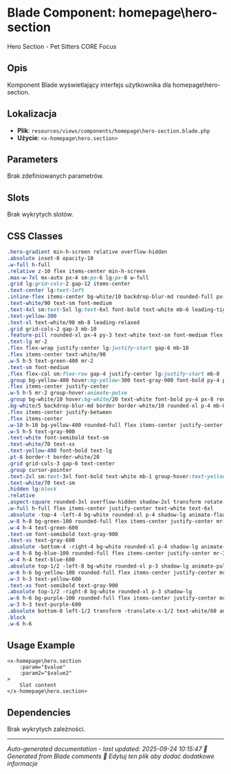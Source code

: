 # Blade Component: homepage\hero-section

Hero Section - Pet Sitters CORE Focus

## Opis
Komponent Blade wyświetlający interfejs użytkownika dla homepage\hero-section.

## Lokalizacja
- **Plik**: `resources/views/components/homepage\hero-section.blade.php`
- **Użycie**: `<x-homepage\hero.section>`

## Parameters
Brak zdefiniowanych parametrów.

## Slots
Brak wykrytych slotów.

## CSS Classes
```css
.hero-gradient min-h-screen relative overflow-hidden
.absolute inset-0 opacity-10
.w-full h-full
.relative z-10 flex items-center min-h-screen
.max-w-7xl mx-auto px-4 sm:px-6 lg:px-8 w-full
.grid lg:grid-cols-2 gap-12 items-center
.text-center lg:text-left
.inline-flex items-center bg-white/10 backdrop-blur-md rounded-full px-4 py-2 mb-8
.text-white/90 text-sm font-medium
.text-4xl sm:text-5xl lg:text-6xl font-bold text-white mb-6 leading-tight
.text-yellow-300
.text-xl text-white/90 mb-8 leading-relaxed
.grid grid-cols-2 gap-3 mb-10
.feature-pill rounded-xl px-4 py-3 text-white text-sm font-medium flex items-center hover:bg-white/20 transition-colors cursor-pointer
.text-lg mr-2
.flex flex-wrap justify-center lg:justify-start gap-6 mb-10
.flex items-center text-white/90
.w-5 h-5 text-green-400 mr-2
.text-sm font-medium
.flex flex-col sm:flex-row gap-4 justify-center lg:justify-start mb-8
.group bg-yellow-400 hover:bg-yellow-300 text-gray-900 font-bold py-4 px-8 rounded-xl text-lg transition-all duration-300 transform hover:scale-105 hover:shadow-xl text-center touch-friendly
.flex items-center justify-center
.w-5 h-5 mr-2 group-hover:animate-pulse
.group bg-white/10 hover:bg-white/20 text-white font-bold py-4 px-8 rounded-xl text-lg transition-all duration-300 border-2 border-white/20 hover:border-white/40 text-center backdrop-blur-md touch-friendly
.bg-white/5 backdrop-blur-md border border-white/10 rounded-xl p-4 mb-8
.flex items-center justify-between
.flex items-center
.w-10 h-10 bg-yellow-400 rounded-full flex items-center justify-center mr-3
.w-5 h-5 text-gray-900
.text-white font-semibold text-sm
.text-white/70 text-xs
.text-yellow-400 font-bold text-lg
.pt-8 border-t border-white/20
.grid grid-cols-3 gap-6 text-center
.group cursor-pointer
.text-2xl sm:text-3xl font-bold text-white mb-1 group-hover:text-yellow-300 transition-colors
.text-white/70 text-sm
.hidden lg:block
.relative
.aspect-square rounded-3xl overflow-hidden shadow-2xl transform rotate-3 hover:rotate-0 transition-transform duration-700 bg-gradient-to-br from-blue-400 to-purple-500
.w-full h-full flex items-center justify-center text-white text-6xl
.absolute -top-4 -left-4 bg-white rounded-xl p-4 shadow-lg animate-float-slow hover:shadow-2xl transition-shadow cursor-pointer
.w-8 h-8 bg-green-100 rounded-full flex items-center justify-center mr-3
.w-4 h-4 text-green-600
.text-sm font-semibold text-gray-900
.text-xs text-gray-600
.absolute -bottom-4 -right-4 bg-white rounded-xl p-4 shadow-lg animate-float-fast hover:shadow-2xl transition-shadow cursor-pointer
.w-8 h-8 bg-blue-100 rounded-full flex items-center justify-center mr-3
.w-4 h-4 text-blue-600
.absolute top-1/2 -left-8 bg-white rounded-xl p-3 shadow-lg animate-pulse
.w-6 h-6 bg-yellow-100 rounded-full flex items-center justify-center mr-2
.w-3 h-3 text-yellow-600
.text-xs font-semibold text-gray-900
.absolute top-1/2 -right-8 bg-white rounded-xl p-3 shadow-lg
.w-6 h-6 bg-purple-100 rounded-full flex items-center justify-center mr-2
.w-3 h-3 text-purple-600
.absolute bottom-8 left-1/2 transform -translate-x-1/2 text-white/60 animate-bounce cursor-pointer
.block
.w-6 h-6
```

## Usage Example
```blade
<x-homepage\hero.section
    :param="$value"
    :param2="$value2"
>
    Slot content
</x-homepage\hero.section>
```

## Dependencies
Brak wykrytych zależności.

---
*Auto-generated documentation - last updated: 2025-09-24 10:15:47*
*🤖 Generated from Blade comments*
*📝 Edytuj ten plik aby dodać dodatkowe informacje*